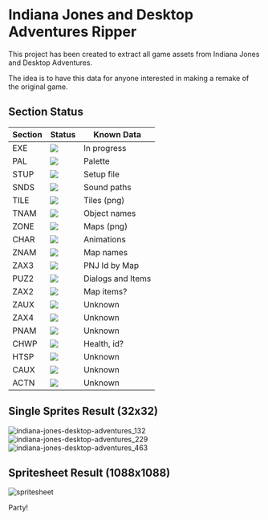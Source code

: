 # Indiana Jones and Desktop Adventures Ripper

This project has been created to extract all game assets from Indiana Jones and Desktop Adventures.

The idea is to have this data for anyone interested in making a remake of the original game.

## Section Status

| **Section** | **Status**                                             | **Known Data**    |
|-------------|--------------------------------------------------------|-------------------|
| EXE         | ![](https://img.shields.io/badge/-DONE-green)    | In progress       |
| PAL         | ![](https://img.shields.io/badge/-DONE-green)    | Palette           |
| STUP        | ![](https://img.shields.io/badge/-DONE-green)    | Setup file        |
| SNDS        | ![](https://img.shields.io/badge/-DONE-green)    | Sound paths       |
| TILE        | ![](https://img.shields.io/badge/-DONE-green)    | Tiles (png)       |
| TNAM        | ![](https://img.shields.io/badge/-DONE-green)    | Object names      |
| ZONE        | ![](https://img.shields.io/badge/-DONE-green)    | Maps (png)        |
| CHAR        | ![](https://img.shields.io/badge/-DONE-green)    | Animations        |
| ZNAM        | ![](https://img.shields.io/badge/-DONE-green)    | Map names         |
| ZAX3        | ![](https://img.shields.io/badge/-DONE-green)   | PNJ Id by Map     |
| PUZ2        | ![](https://img.shields.io/badge/-DONE-green)            | Dialogs and Items |
| ZAX2        | ![](https://img.shields.io/badge/-PENDING-yellow)  | Map items?        |
| ZAUX        | ![](https://img.shields.io/badge/-PENDING-yellow) | Unknown           |
| ZAX4        | ![](https://img.shields.io/badge/-PENDING-yellow)   | Unknown           |
| PNAM        | ![](https://img.shields.io/badge/-PENDING-yellow)    | Unknown           |
| CHWP        | ![](https://img.shields.io/badge/-PENDING-yellow)    | Health, id?         |
| HTSP        | ![](https://img.shields.io/badge/-TODO-red)            | Unknown           |
| CAUX        | ![](https://img.shields.io/badge/-TODO-red)            | Unknown           |
| ACTN        | ![](https://img.shields.io/badge/-TODO-red)            | Unknown           |

## Single Sprites Result (32x32)

![indiana-jones-desktop-adventures_132](https://user-images.githubusercontent.com/9928578/155808763-372b42e5-fd2e-484c-b752-2d7f49602f8f.png)
![indiana-jones-desktop-adventures_229](https://user-images.githubusercontent.com/9928578/155808773-af48e3eb-af57-4bd8-87f1-ad4a89a0c8d3.png)
![indiana-jones-desktop-adventures_463](https://user-images.githubusercontent.com/9928578/155808786-882e5f2a-7bda-4e13-b84b-d8adfa605fb4.png)


## Spritesheet Result (1088x1088)

![spritesheet](https://user-images.githubusercontent.com/9928578/155807165-419f85ea-a03c-4fbb-85d7-e413431655be.png)

Party!
